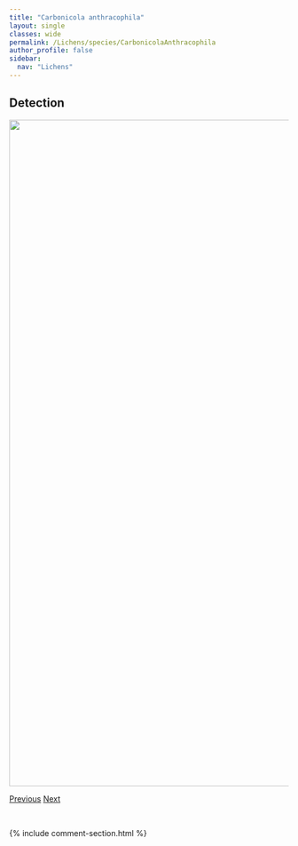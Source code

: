 ```yaml
---
title: "Carbonicola anthracophila"
layout: single
classes: wide
permalink: /Lichens/species/CarbonicolaAnthracophila
author_profile: false
sidebar:
  nav: "Lichens"
---
```


<h2>Detection</h2>

<a href="https://drive.google.com/uc?export=view&id=1XOzOr-ykwWfDetVkVuHWGsita4ZHUA04">
<img src="https://drive.google.com/uc?export=view&id=1XOzOr-ykwWfDetVkVuHWGsita4ZHUA04" height = "1200" width = "800">
</a>


<a href="/DevelopmentWebsite/Lichens/species/CandelariaPacifica" class="pagination--pager" title="Candelaria pacifica">Previous</a> <a href="/DevelopmentWebsite/Lichens/species/CetrariaAculeataMuricata" class="pagination--pager" title="Cetraria aculeata/muricata">Next</a>

<p>&nbsp;</p>

{% include comment-section.html %}
